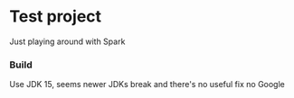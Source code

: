# Test project

Just playing around with Spark

### Build

Use JDK 15, seems newer JDKs break and there's no useful fix no Google